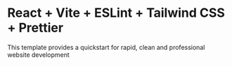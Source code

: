 # React + Vite + ESLint + Tailwind CSS + Prettier

This template provides a quickstart for rapid, clean and professional website development
